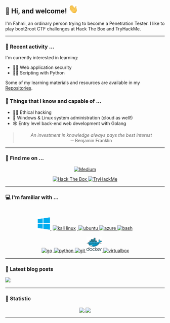 ## 💬 Hi, and welcome! <img src="https://raw.githubusercontent.com/ABSphreak/ABSphreak/master/gifs/Hi.gif" width="30px">

I'm Fahmi, an ordinary person trying to become a Penetration Tester. I like to play boot2root CTF challenges at Hack The Box and TryHackMe.

---
### 🌱 Recent activity ... 

I'm currently interested in learning:
- 🐱‍💻 Web application security 
- 👨‍💻 Scripting with Python 

Some of my learning materials and resources are available in my [Repositories](https://github.com/fahmifj?tab=repositories).  
### 🔭 Things that I know and capable of ...

- 🐱‍💻 Ethical hacking
- 🐧 Windows & Linux system administration (cloud as well!)
- 🕸 Entry level back-end web development with Golang

<div align="center">

> *An investment in knowledge always pays the best interest*  
> ─ Benjamin Franklin  

</div>

---
### 📍 Find me on ...

<p align="center">
  <a href = "https://medium.com/@fahmifj" target="_blank"> 
    <img height="40" src="https://img.shields.io/badge/-Medium-000000.svg?&style=for-the-badge&logo=Medium&logoColor=white" alt="Medium" />
  </a>
</p>
<p align="center"> 
  <a href="https://app.hackthebox.eu/profile/265868" target="_blank">
    <img src="http://www.hackthebox.eu/badge/image/265868" alt="Hack The Box">
  </a> 
  <a href="https://tryhackme.com/p/iamf" target="_blank">
    <img src="https://i.imgur.com/6oR8CVH.png" alt="TryHackMe" height="52" width="220">
  </a> 
</p>

---
### 💻 I'm familiar with ...
<br>
<p align="center">   
  <a href="https://www.microsoft.com/en-us/windows" target="_blank"> 
    <img src="https://raw.githubusercontent.com/devicons/devicon/master/icons/windows8/windows8-original.svg" alt="windows" height="40"> 
  </a> 
  
  <a href="https://www.kali.org/" target="_blank"> 
    <img src="https://upload.wikimedia.org/wikipedia/commons/4/4b/Kali_Linux_2.0_wordmark.svg" alt="kali linux" height="45" style="margin:4px" > 
  </a> 

  <a href="https://ubuntu.com/" target="_blank"> 
    <img src="https://www.vectorlogo.zone/logos/ubuntu/ubuntu-icon.svg" alt="ubuntu" height="50"> 
  </a> 

  <a href="https://azure.microsoft.com/en-in/" target="_blank"> 
    <img src="https://www.vectorlogo.zone/logos/microsoft_azure/microsoft_azure-icon.svg" height="50" alt="azure" /> 
  </a> 
  
  <a href="https://www.gnu.org/software/bash/" target="_blank"> 
    <img src="https://www.vectorlogo.zone/logos/gnu_bash/gnu_bash-icon.svg" alt="bash" height="50" /> 
  </a> 
</p>

  <div></div>

<p align="center">   

  <a href="https://golang.org" target="_blank"> 
    <img src="https://www.vectorlogo.zone/logos/golang/golang-official.svg" alt="go" height="50" width="75" style="margin:2px;" > 
  </a> 

  <a href="https://www.python.org" target="_blank"> 
    <img src="https://www.vectorlogo.zone/logos/python/python-icon.svg" alt="python" height="50" width="60"/> 
  </a>
  
  <a href="https://git-scm.com/" target="_blank"> 
    <img src="https://www.vectorlogo.zone/logos/git-scm/git-scm-icon.svg" alt="git" height="50" /> 
  </a> 

  <a href="https://www.docker.com/" target="_blank"> 
    <img src="https://raw.githubusercontent.com/devicons/devicon/master/icons/docker/docker-original-wordmark.svg" alt="docker" width="50" height="50" /> 
  </a> 
  
  <a href="https://www.virtualbox.org/" target="_blank"> 
    <img src="https://www.vectorlogo.zone/logos/virtualbox/virtualbox-icon.svg" alt="virtualbox" height="50"> 
  </a> 
  

</p>

---
### 📝 Latest blog posts

<a href="https://medium.com/@fahmifj">
  <img src="https://github-readme-medium.vercel.app/?username=fahmifj&limit=3" />
</a>

---
### 🔰 Statistic


<p align="center">
  
<a href="">
  <img align="center" src="https://github-readme-stats.vercel.app/api?username=fahmifj&show_icons=true&theme=nord&include_all_commits=true&hide_title=true" />
</a>
  <a href="">
    <img align="center" src="https://github-readme-stats.vercel.app/api/top-langs/?username=fahmifj&theme=nord&hide=makefile,css,c&langs_count=6&layout=compact" />
  </a>
</p>

<hr>

<!--
**fahmi1597/fahmi1597** is a ✨ _special_ ✨ repository because its `README.md` (this file) appears on your GitHub profile.

Here are some ideas to get you started:

- 🔭 I’m currently working on ...
- 🌱 I’m currently learning ...
- 👯 I’m looking to collaborate on ...
- 🤔 I’m looking for help with ...
- 💬 Ask me about ...
- 📫 How to reach me: ...
- 😄 Pronouns: ...
- ⚡ Fun fact: ...

[HackTheBox]: https://app.hackthebox.eu/profile/265868
[TryHackMe]: https://tryhackme.com/p/iamf
[Medium]: https://medium.com/@fahmifj

  <a href="https://www.linux.org/" target="_blank"> 
    <img src="https://raw.githubusercontent.com/devicons/devicon/master/icons/linux/linux-original.svg" alt="linux" class="icon" > 
  </a>  
  <br> 
  <a target="_blank" href="https://github-readme-medium-recent-article.vercel.app/medium/@fahmifj/0">
    <img src="https://github-readme-medium-recent-article.vercel.app/medium/@fahmifj/0" alt="Recent Article 0">
</a>
<br> 
  <a target="_blank" href="https://github-readme-medium-recent-article.vercel.app/medium/@fahmifj/1">
    <img src="https://github-readme-medium-recent-article.vercel.app/medium/@fahmifj/1" alt="Recent Article 1">
  </a>
<br> 
  <a target="_blank" href="https://github-readme-medium-recent-article.vercel.app/medium/@fahmifj/2">
    <img src="https://github-readme-medium-recent-article.vercel.app/medium/@fahmifj/2" alt="Recent Article 2">
  </a> 
  -->